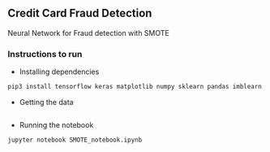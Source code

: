 ## Credit Card Fraud Detection 
Neural Network for Fraud detection with SMOTE

### Instructions to run

* Installing dependencies

```sh
pip3 install tensorflow keras matplotlib numpy sklearn pandas imblearn --user
```

* Getting the data

```sh

```

* Running the notebook

```sh
jupyter notebook SMOTE_notebook.ipynb
```
